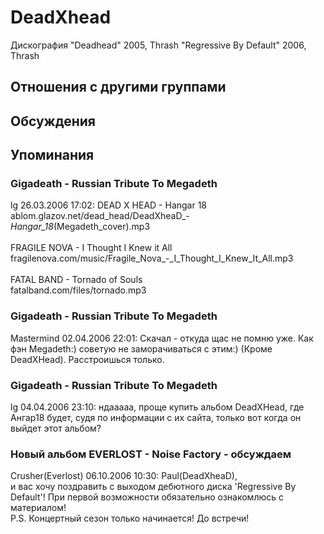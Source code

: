 # DeadXhead

Дискография
"Deadhead" 2005, Thrash
"Regressive By Default" 2006, Thrash

## Отношения с другими группами


## Обсуждения


## Упоминания

### Gigadeath - Russian Tribute To Megadeth

lg 26.03.2006 17:02:
DEAD X HEAD - Hangar 18<BR>ablom.glazov.net/dead_head/DeadXheaD_-_Hangar_18_(Megadeth_cover).mp3<BR><BR>FRAGILE NOVA - I Thought I Knew it All<BR>fragilenova.com/music/Fragile_Nova_-_I_Thought_I_Knew_It_All.mp3<BR><BR>FATAL BAND - Tornado of Souls<BR>fatalband.com/files/tornado.mp3

### Gigadeath - Russian Tribute To Megadeth

Mastermind 02.04.2006 22:01:
Скачал - откуда щас не помню уже. Как фэн Megadeth:) советую не заморачиваться с этим:) (Кроме DeadXHead). Расстроишься только. 

### Gigadeath - Russian Tribute To Megadeth

lg 04.04.2006 23:10:
ндааааа, проще купить альбом DeadXHead, где Ангар18 будет, судя по информации с их сайта, только вот когда он выйдет этот альбом?

### Новый альбом EVERLOST - Noise Factory - обсуждаем

Crusher(Everlost) 06.10.2006 10:30:
Paul(DeadXheaD),<BR>и вас хочу поздравить с выходом дебютного диска 'Regressive By Default'! При первой возможности обязательно ознакомлюсь с материалом! <BR>P.S. Концертный сезон только начинается! До встречи!

